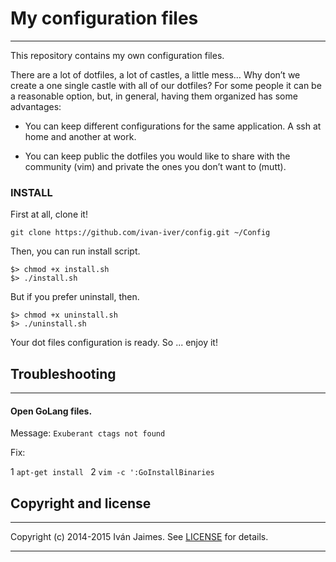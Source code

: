 # My configuration files

***

This repository contains my own configuration files.

There are a lot of dotfiles, a lot of castles, a little mess… Why don’t we create a one single castle with all of our dotfiles? For some people it can be a reasonable option, but, in general, having them organized has some advantages:

* You can keep different configurations for the same application. A ssh at home and another at work.

* You can keep public the dotfiles you would like to share with the community (vim) and private the ones you don’t want to (mutt).

### INSTALL

First at all, clone it!

```
git clone https://github.com/ivan-iver/config.git ~/Config
```

Then, you can run install script.

```
$> chmod +x install.sh
$> ./install.sh
```

But if you prefer uninstall, then.

```
$> chmod +x uninstall.sh
$> ./uninstall.sh
```

Your dot files configuration is ready. So ... enjoy it!

## Troubleshooting

***

#### Open GoLang files.

Message: ``Exuberant ctags not found ``

Fix:

1  ``` apt-get install  ```
2  ``` vim -c ':GoInstallBinaries ```

## Copyright and license

***

Copyright (c) 2014-2015 Iván Jaimes. See [LICENSE](LICENSE) for details.

---
